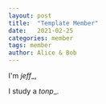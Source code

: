 ```yaml
---
layout: post
title:  "Template Member"
date:   2021-02-25
categories: member
tags: member
author: Alice & Bob
---
```


I'm _jeff__,

I study a _tonp__.